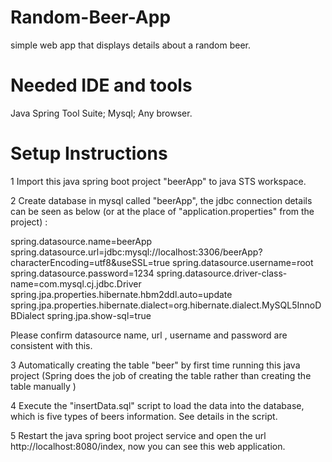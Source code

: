 # Random-Beer-App
 simple web app that displays details about a random beer.

# Needed IDE and tools
Java Spring Tool Suite; Mysql; Any browser.

# Setup Instructions

1 Import this java spring boot project "beerApp" to java STS workspace.

2 Create database in mysql called "beerApp", the jdbc connection details can be seen as below (or at the place of "application.properties" from the project) :

spring.datasource.name=beerApp
spring.datasource.url=jdbc:mysql://localhost:3306/beerApp?characterEncoding=utf8&useSSL=true
spring.datasource.username=root
spring.datasource.password=1234
spring.datasource.driver-class-name=com.mysql.cj.jdbc.Driver
spring.jpa.properties.hibernate.hbm2ddl.auto=update
spring.jpa.properties.hibernate.dialect=org.hibernate.dialect.MySQL5InnoDBDialect
spring.jpa.show-sql=true

Please confirm datasource name, url , username and password are consistent with this.

3 Automatically creating the table "beer" by first time running this java project (Spring does the job of creating the table rather than creating the table manually )

4 Execute the "insertData.sql" script to load the data into the database, which is five types of beers information. See details in the script.

5 Restart the java spring boot project service and open the url http://localhost:8080/index, now you can see this web application.


